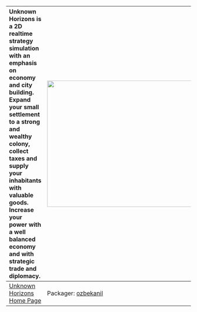| Unknown Horizons is a 2D realtime strategy simulation with an emphasis on economy and city building. Expand your small settlement to a strong and wealthy colony, collect taxes and supply your inhabitants with valuable goods. Increase your power with a well balanced economy and with strategic trade and diplomacy. | <a href='http://www.youtube.com/watch?feature=player_embedded&v=bUixf65eJuE' target='_blank'><img src='http://img.youtube.com/vi/bUixf65eJuE/0.jpg' width='425' height=344 /></a> |
|:--------------------------------------------------------------------------------------------------------------------------------------------------------------------------------------------------------------------------------------------------------------------------------------------------------------------------|:----------------------------------------------------------------------------------------------------------------------------------------------------------------------------------|
|[Unknown Horizons Home Page](http://www.unknown-horizons.org)| Packager: [ozbekanil](ozbekanil.md) |
